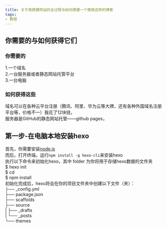 ```yaml
---
title: 关于我搭建网站的全过程与如何搭建一个像我这样的博客
tags:
- 教程
---
```

## 你需要的与如何获得它们
### 你需要的
1.一个域名  
2.一台服务器或者静态网站托管平台  
3.一台电脑  
### 如何获得这些
域名可以在各种云平台注册（腾讯、阿里、华为云等大牌，还有各种外国域名注册平台等，价格不一）我花了12块钱，  
服务器是GitHub的静态网站托管——github pages，  

## 第一步-在电脑本地安装hexo
首先，你需要安装[node.js](https://nodejs.org/zh-cn)  
而后，打开终端，运行`npm install -g hexo-cli`来安装hexo  
执行以下命令来初始化hexo，其中 folder 为你将用于存储hexo数据的文件夹  
	$ hexo init <folder>  
	$ cd <folder>  
	$ npm install  
初始化完成后，hexo将会在你的项目文件夹中创建以下文件（夹）：  
	├── _config.yml  
	├── package.json  
	├── scaffolds  
	├── source  
	|   ├── _drafts  
	|   └── _posts  
	└── themes  